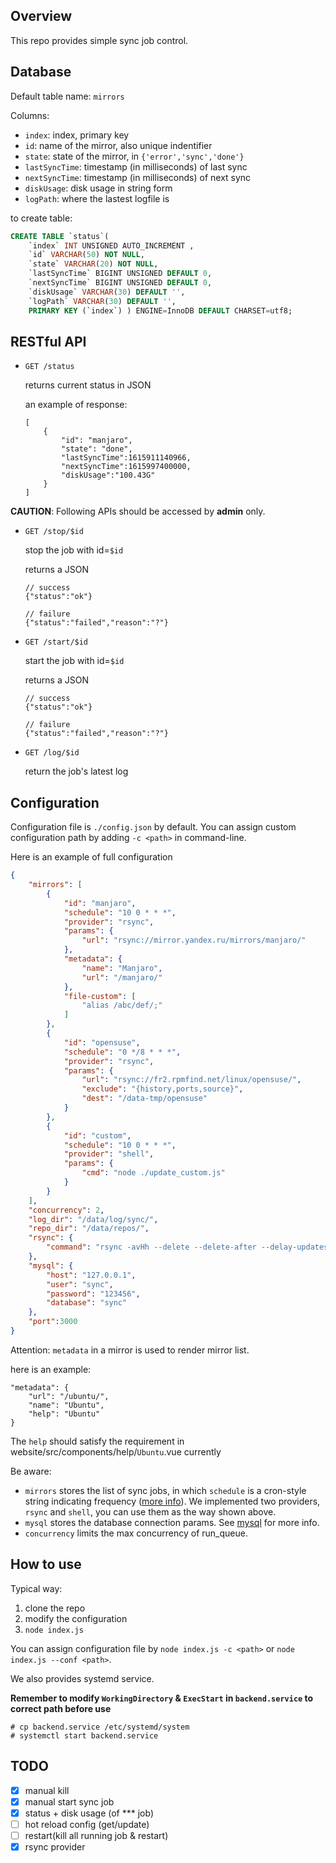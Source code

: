 ## Overview

This repo provides simple sync job control.

## Database

Default table name: `mirrors`

Columns:

* `index`: index, primary key
* `id`: name of the mirror, also unique indentifier
* `state`: state of the mirror, in `{'error','sync','done'}`
* `lastSyncTime`: timestamp (in milliseconds) of last sync
* `nextSyncTime`: timestamp (in milliseconds) of next sync
* `diskUsage`: disk usage in string form
* `logPath`: where the lastest logfile is

to create table:

```sql
CREATE TABLE `status`(
    `index` INT UNSIGNED AUTO_INCREMENT ,
    `id` VARCHAR(50) NOT NULL,
    `state` VARCHAR(20) NOT NULL,
    `lastSyncTime` BIGINT UNSIGNED DEFAULT 0,
    `nextSyncTime` BIGINT UNSIGNED DEFAULT 0,
    `diskUsage` VARCHAR(30) DEFAULT '',
    `logPath` VARCHAR(30) DEFAULT '',
    PRIMARY KEY (`index`) ) ENGINE=InnoDB DEFAULT CHARSET=utf8;
```

## RESTful API

* `GET /status` 
    
    returns current status in JSON

    an example of response:
    ```
    [
        {
            "id": "manjaro",
            "state": "done",
            "lastSyncTime":1615911140966,
            "nextSyncTime":1615997400000,
            "diskUsage":"100.43G"
        }
    ]
    ```

**CAUTION**: Following APIs should be accessed by **admin** only.

* `GET /stop/$id`
    
    stop the job with id=`$id`

    returns a JSON

    ```
    // success
    {"status":"ok"}

    // failure
    {"status":"failed","reason":"?"}
    ```

* `GET /start/$id`

    start the job with id=`$id`

    returns a JSON

    ```
    // success
    {"status":"ok"}

    // failure
    {"status":"failed","reason":"?"}
    ```

* `GET /log/$id`

    return the job's latest log

## Configuration

Configuration file is `./config.json` by default. You can assign custom configuration path by adding `-c <path>` in command-line.

Here is an example of full configuration
```json
{
    "mirrors": [
        {  
            "id": "manjaro",
            "schedule": "10 0 * * *",
            "provider": "rsync",
            "params": {
                "url": "rsync://mirror.yandex.ru/mirrors/manjaro/"
            },
            "metadata": {
                "name": "Manjaro",
                "url": "/manjaro/"
            },
            "file-custom": [
                "alias /abc/def/;"
            ]
        },
        {  
            "id": "opensuse",
            "schedule": "0 */8 * * *",
            "provider": "rsync",
            "params": {
                "url": "rsync://fr2.rpmfind.net/linux/opensuse/",
                "exclude": "{history,ports,source}",
                "dest": "/data-tmp/opensuse"
            }
        },
        {
            "id": "custom",
            "schedule": "10 0 * * *",
            "provider": "shell",
            "params": {
                "cmd": "node ./update_custom.js"
            }
        }
    ],
    "concurrency": 2,
    "log_dir": "/data/log/sync/",
    "repo_dir": "/data/repos/",
    "rsync": {
        "command": "rsync -avHh --delete --delete-after --delay-updates --safe-links --stats --no-o --no-g"
    },
    "mysql": {
        "host": "127.0.0.1",
        "user": "sync",
        "password": "123456",
        "database": "sync"
    },
    "port":3000
}
```

Attention: `metadata` in a mirror is used to render mirror list.

here is an example:

```
"metadata": {
    "url": "/ubuntu/",
    "name": "Ubuntu",
    "help": "Ubuntu"
}
```

The `help` should satisfy the requirement in website/src/components/help/`Ubuntu`.vue currently

Be aware:

* `mirrors` stores the list of sync jobs, in which `schedule` is a cron-style string indicating frequency ([more info](https://github.com/node-schedule/node-schedule)). We implemented two providers, `rsync` and `shell`, you can use them as the way shown above.
* `mysql` stores the database connection params. See [mysql](https://www.npmjs.com/package/mysql) for more info.
* `concurrency` limits the max concurrency of run_queue.

## How to use

Typical way:

1. clone the repo
2. modify the configuration
3. `node index.js`

You can assign configuration file by `node index.js -c <path>` or `node index.js --conf <path>`.

We also provides systemd service.

**Remember to modify `WorkingDirectory` & `ExecStart` in `backend.service` to correct path before use**

```
# cp backend.service /etc/systemd/system
# systemctl start backend.service
```

## TODO

- [x] manual kill
- [x] manual start sync job
- [x] status + disk usage (of *** job)
- [ ] hot reload config (get/update)
- [ ] restart(kill all running job & restart)
- [x] rsync provider
